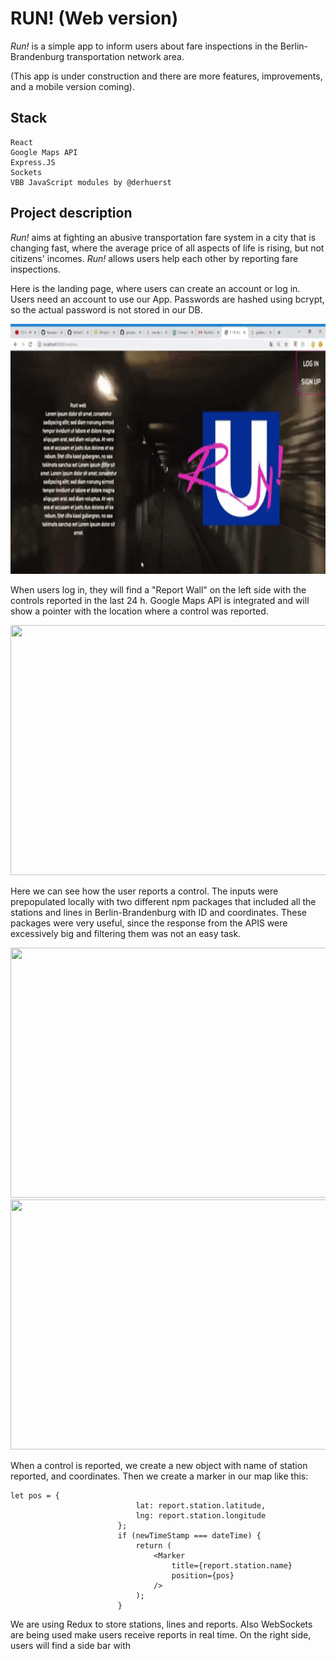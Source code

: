 # RUN! (Web version)

*Run!* is a simple app to inform users about fare inspections in the Berlin-Brandenburg transportation network area.

(This app is under construction and there are more features, improvements, and a mobile version coming).


## Stack
    React
    Google Maps API
    Express.JS
    Sockets
    VBB JavaScript modules by @derhuerst

## Project description
*Run!* aims at fighting an abusive transportation fare system in a city that is changing fast, where the average price of all aspects of life is rising, but not citizens' incomes. *Run!* allows users help each other by reporting fare inspections.

Here is the landing page, where users can create an account or log in.
Users need an account to use our App. Passwords are hashed using bcrypt, so the actual password is not stored in our DB.

<img src="public/runapp-login.gif" width="790" height="400">

When users log in, they will find a "Report Wall" on the left side with the controls reported in the last 24 h.
Google Maps API is integrated and will show a pointer with the location where a control was reported.

<img src="public/mainpage.gif" width="790" height="400">

Here we can see how the user reports a control. The inputs were prepopulated locally with two different npm packages that included all the stations and lines in Berlin-Brandenburg with ID and coordinates. These packages were very useful, since the response from the APIS were excessively big and filtering them was not an easy task.

<img src="public/runapp3.gif" width="790" height="400">

<img src="public/runapp4.gif" width="790" height="400">



When a control is reported, we create a new object with name of station reported, and coordinates. Then we create a marker in our map like this:

```JS
let pos = {
                            lat: report.station.latitude,
                            lng: report.station.longitude
                        };
                        if (newTimeStamp === dateTime) {
                            return (
                                <Marker
                                    title={report.station.name}
                                    position={pos}
                                />
                            );
                        }

```
We are using Redux to store stations, lines and reports. Also WebSockets are being used make users receive reports in real time. 
On the right side, users will find a side bar with 


